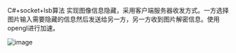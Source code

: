 C#+socket+lsb算法 实现图像信息隐藏，采用客户端服务器收发方式。一方选择图片输入需要隐藏的信息然后发送给另一方，另一方收到图片解密信息。使用opengl进行加速。

![image](https://github.com/jlygit/some_personal_project/blob/master/ui_show/hide.png)

